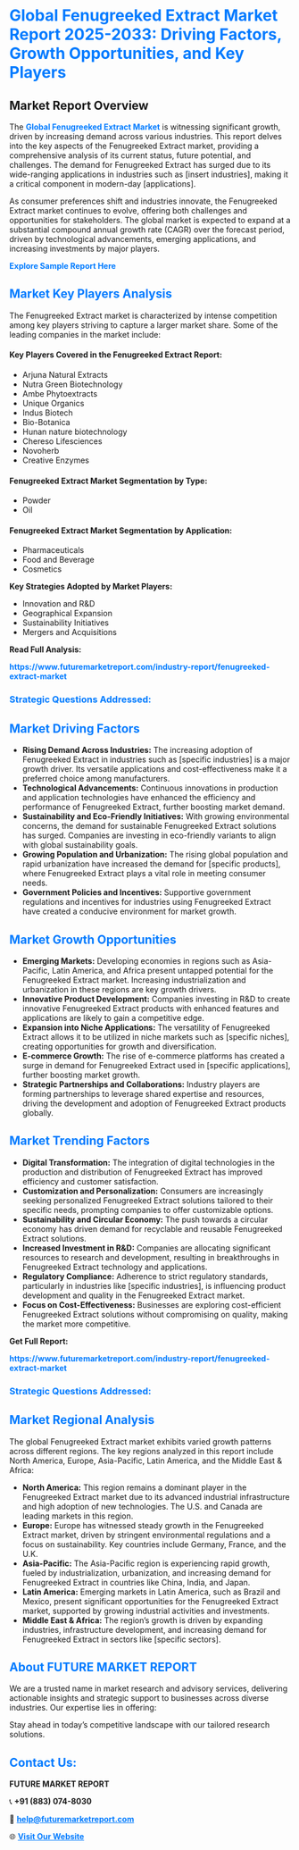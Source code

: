 <h1 style="color: #007BFF;">Global Fenugreeked Extract Market Report 2025-2033: Driving Factors, Growth Opportunities, and Key Players</h1>

<section id="overview">
<h2>Market Report Overview</h2>
<p>The <a href="https://www.futuremarketreport.com/industry-report/fenugreeked-extract-market" style="color: #007BFF; text-decoration: none;"><strong>Global Fenugreeked Extract Market</strong></a> is witnessing significant growth, driven by increasing demand across various industries. This report delves into the key aspects of the Fenugreeked Extract market, providing a comprehensive analysis of its current status, future potential, and challenges. The demand for Fenugreeked Extract has surged due to its wide-ranging applications in industries such as [insert industries], making it a critical component in modern-day [applications].</p>
<p>As consumer preferences shift and industries innovate, the Fenugreeked Extract market continues to evolve, offering both challenges and opportunities for stakeholders. The global market is expected to expand at a substantial compound annual growth rate (CAGR) over the forecast period, driven by technological advancements, emerging applications, and increasing investments by major players.</p>
</section>

<section id="overview">
<p><a href="https://www.futuremarketreport.com/request-sample/reportId=61255" style="color: #007BFF; text-decoration: none;"><strong>Explore Sample Report Here</strong></a></p>
</section>

<section id="key-players">
<h2 style="color: #007BFF;">Market Key Players Analysis</h2>
<p>The Fenugreeked Extract market is characterized by intense competition among key players striving to capture a larger market share. Some of the leading companies in the market include:</p>
<h4>Key Players Covered in the Fenugreeked Extract Report:</h4>
<ul><li>Arjuna Natural Extracts</li><li>Nutra Green Biotechnology</li><li>Ambe Phytoextracts</li><li>Unique Organics</li><li>Indus Biotech</li><li>Bio-Botanica</li><li>Hunan nature biotechnology</li><li>Chereso Lifesciences</li><li>Novoherb</li><li>Creative Enzymes</li></ul>
<h4>Fenugreeked Extract Market Segmentation by Type:</h4>
<ul><li>Powder</li><li>Oil</li></ul>

<h4>Fenugreeked Extract Market Segmentation by Application:</h4>
<ul><li>Pharmaceuticals</li><li>Food and Beverage</li><li>Cosmetics</li></ul>
<p><strong>Key Strategies Adopted by Market Players:</strong></p>
<ul>
<li>Innovation and R&D</li>
<li>Geographical Expansion</li>
<li>Sustainability Initiatives</li>
<li>Mergers and Acquisitions</li>
</ul>
</section>

<section>
<p><strong>Read Full Analysis: </strong></p><a href="https://www.futuremarketreport.com/industry-report/fenugreeked-extract-market" style="color: #007BFF; text-decoration: none;"><strong>https://www.futuremarketreport.com/industry-report/fenugreeked-extract-market</strong></a>
<h3 style="color: #007BFF;">Strategic Questions Addressed:</h3>
</section>

<section id="driving-factors">
<h2 style="color: #007BFF;">Market Driving Factors</h2>
<ul>
<li><strong>Rising Demand Across Industries:</strong> The increasing adoption of Fenugreeked Extract in industries such as [specific industries] is a major growth driver. Its versatile applications and cost-effectiveness make it a preferred choice among manufacturers.</li>
<li><strong>Technological Advancements:</strong> Continuous innovations in production and application technologies have enhanced the efficiency and performance of Fenugreeked Extract, further boosting market demand.</li>
<li><strong>Sustainability and Eco-Friendly Initiatives:</strong> With growing environmental concerns, the demand for sustainable Fenugreeked Extract solutions has surged. Companies are investing in eco-friendly variants to align with global sustainability goals.</li>
<li><strong>Growing Population and Urbanization:</strong> The rising global population and rapid urbanization have increased the demand for [specific products], where Fenugreeked Extract plays a vital role in meeting consumer needs.</li>
<li><strong>Government Policies and Incentives:</strong> Supportive government regulations and incentives for industries using Fenugreeked Extract have created a conducive environment for market growth.</li>
</ul>
</section>

<section id="growth-opportunities">
<h2 style="color: #007BFF;">Market Growth Opportunities</h2>
<ul>
<li><strong>Emerging Markets:</strong> Developing economies in regions such as Asia-Pacific, Latin America, and Africa present untapped potential for the Fenugreeked Extract market. Increasing industrialization and urbanization in these regions are key growth drivers.</li>
<li><strong>Innovative Product Development:</strong> Companies investing in R&D to create innovative Fenugreeked Extract products with enhanced features and applications are likely to gain a competitive edge.</li>
<li><strong>Expansion into Niche Applications:</strong> The versatility of Fenugreeked Extract allows it to be utilized in niche markets such as [specific niches], creating opportunities for growth and diversification.</li>
<li><strong>E-commerce Growth:</strong> The rise of e-commerce platforms has created a surge in demand for Fenugreeked Extract used in [specific applications], further boosting market growth.</li>
<li><strong>Strategic Partnerships and Collaborations:</strong> Industry players are forming partnerships to leverage shared expertise and resources, driving the development and adoption of Fenugreeked Extract products globally.</li>
</ul>
</section>

<section id="trending-factors">
<h2 style="color: #007BFF;">Market Trending Factors</h2>
<ul>
<li><strong>Digital Transformation:</strong> The integration of digital technologies in the production and distribution of Fenugreeked Extract has improved efficiency and customer satisfaction.</li>
<li><strong>Customization and Personalization:</strong> Consumers are increasingly seeking personalized Fenugreeked Extract solutions tailored to their specific needs, prompting companies to offer customizable options.</li>
<li><strong>Sustainability and Circular Economy:</strong> The push towards a circular economy has driven demand for recyclable and reusable Fenugreeked Extract solutions.</li>
<li><strong>Increased Investment in R&D:</strong> Companies are allocating significant resources to research and development, resulting in breakthroughs in Fenugreeked Extract technology and applications.</li>
<li><strong>Regulatory Compliance:</strong> Adherence to strict regulatory standards, particularly in industries like [specific industries], is influencing product development and quality in the Fenugreeked Extract market.</li>
<li><strong>Focus on Cost-Effectiveness:</strong> Businesses are exploring cost-efficient Fenugreeked Extract solutions without compromising on quality, making the market more competitive.</li>
</ul>
</section>

<section>
<p><strong>Get Full Report: </strong></p><a href="https://www.futuremarketreport.com/industry-report/fenugreeked-extract-market" style="color: #007BFF; text-decoration: none;"><strong>https://www.futuremarketreport.com/industry-report/fenugreeked-extract-market</strong></a>
<h3 style="color: #007BFF;">Strategic Questions Addressed:</h3>
</section>


<section id="regional-analysis">
<h2 style="color: #007BFF;">Market Regional Analysis</h2>
<p>The global Fenugreeked Extract market exhibits varied growth patterns across different regions. The key regions analyzed in this report include North America, Europe, Asia-Pacific, Latin America, and the Middle East & Africa:</p>
<ul>
<li><strong>North America:</strong> This region remains a dominant player in the Fenugreeked Extract market due to its advanced industrial infrastructure and high adoption of new technologies. The U.S. and Canada are leading markets in this region.</li>
<li><strong>Europe:</strong> Europe has witnessed steady growth in the Fenugreeked Extract market, driven by stringent environmental regulations and a focus on sustainability. Key countries include Germany, France, and the U.K.</li>
<li><strong>Asia-Pacific:</strong> The Asia-Pacific region is experiencing rapid growth, fueled by industrialization, urbanization, and increasing demand for Fenugreeked Extract in countries like China, India, and Japan.</li>
<li><strong>Latin America:</strong> Emerging markets in Latin America, such as Brazil and Mexico, present significant opportunities for the Fenugreeked Extract market, supported by growing industrial activities and investments.</li>
<li><strong>Middle East & Africa:</strong> The region’s growth is driven by expanding industries, infrastructure development, and increasing demand for Fenugreeked Extract in sectors like [specific sectors].</li>
</ul>
</section>

<footer>
<h2 style="color: #007BFF;">About FUTURE MARKET REPORT</h2>
<p>We are a trusted name in market research and advisory services, delivering actionable insights and strategic support to businesses across diverse industries. Our expertise lies in offering:</p>

<p>Stay ahead in today’s competitive landscape with our tailored research solutions.</p>

<h2 style="color: #007BFF;">Contact Us:</h2>
<p><strong>FUTURE MARKET REPORT</strong></p>
<p>📞 <strong>+91 (883) 074-8030</strong></p>
<p>📧 <strong><a href="mailto:help@futuremarketreport.com" style="color: #007BFF;">help@futuremarketreport.com</a></strong></p>
<p>🌐 <strong><a href="https://www.futuremarketreport.com/" style="color: #007BFF;">Visit Our Website</a></strong></p>
</footer>
